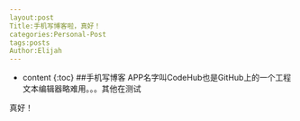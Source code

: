 ```yaml
---
layout:post
Title:手机写博客啦，真好！
categories:Personal-Post
tags:posts
Author:Elijah
---
```


* content
{:toc}
##手机写博客
APP名字叫CodeHub也是GitHub上的一个工程
文本编辑器略难用。。。其他在测试








真好！
